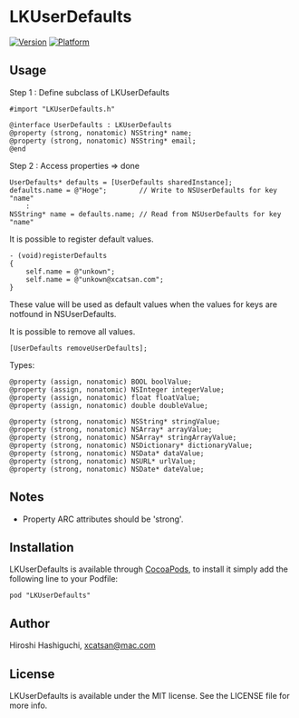 # LKUserDefaults

[![Version](http://cocoapod-badges.herokuapp.com/v/LKUserDefaults/badge.png)](http://cocoadocs.org/docsets/LKUserDefaults)
[![Platform](http://cocoapod-badges.herokuapp.com/p/LKUserDefaults/badge.png)](http://cocoadocs.org/docsets/LKUserDefaults)

## Usage
Step 1 : Define subclass of LKUserDefaults

    #import "LKUserDefaults.h"

    @interface UserDefaults : LKUserDefaults
    @property (strong, nonatomic) NSString* name;
    @property (strong, nonatomic) NSString* email;
    @end

Step 2 : Access properties => done

    UserDefaults* defaults = [UserDefaults sharedInstance];
    defaults.name = @"Hoge";        // Write to NSUserDefaults for key "name"
        :
    NSString* name = defaults.name; // Read from NSUserDefaults for key "name"

It is possible to register default values.

    - (void)registerDefaults
    {
        self.name = @"unkown";
        self.name = @"unkown@xcatsan.com";
    }

These value will be used as default values when the values for keys are notfound in NSUserDefaults.

It is possible to remove all values.

    [UserDefaults removeUserDefaults];

Types:

    @property (assign, nonatomic) BOOL boolValue;
    @property (assign, nonatomic) NSInteger integerValue;
    @property (assign, nonatomic) float floatValue;
    @property (assign, nonatomic) double doubleValue;

    @property (strong, nonatomic) NSString* stringValue;
    @property (strong, nonatomic) NSArray* arrayValue;
    @property (strong, nonatomic) NSArray* stringArrayValue;
    @property (strong, nonatomic) NSDictionary* dictionaryValue;
    @property (strong, nonatomic) NSData* dataValue;
    @property (strong, nonatomic) NSURL* urlValue;
    @property (strong, nonatomic) NSDate* dateValue;

## Notes

- Property ARC attributes should be 'strong'.

## Installation

LKUserDefaults is available through [CocoaPods](http://cocoapods.org), to install
it simply add the following line to your Podfile:

    pod "LKUserDefaults"

## Author

Hiroshi Hashiguchi, xcatsan@mac.com

## License

LKUserDefaults is available under the MIT license. See the LICENSE file for more info.

